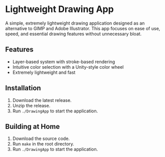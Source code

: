 # Lightweight Drawing App

A simple, extremely lightweight drawing application designed as an alternative to GIMP and Adobe Illustrator. This app focuses on ease of use, speed, and essential drawing features without unnecessary bloat.

## Features

- Layer-based system with stroke-based rendering
- Intuitive color selection with a Unity-style color wheel
- Extremely lightweight and fast

## Installation

1. Download the latest release.
2. Unzip the release.
2. Run `./DrawingApp` to start the application.

## Building at Home

1. Download the source code.
2. Run `make` in the root directory.
3. Run `./DrawingApp` to start the application.

